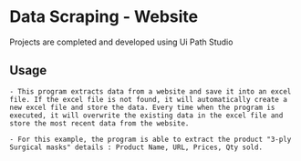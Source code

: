 # Data Scraping - Website
Projects are completed and developed using Ui Path Studio

## Usage
```
- This program extracts data from a website and save it into an excel file. If the excel file is not found, it will automatically create a new excel file and store the data. Every time when the program is executed, it will overwrite the existing data in the excel file and store the most recent data from the website.

- For this example, the program is able to extract the product "3-ply Surgical masks" details : Product Name, URL, Prices, Qty sold.
```
